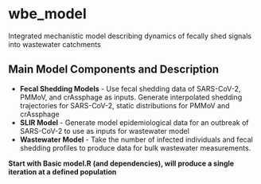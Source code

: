 # wbe_model

Integrated mechanistic model describing dynamics of fecally shed signals into wastewater catchments

## Main Model Components and Description
- **Fecal Shedding Models** - Use fecal shedding data of SARS-CoV-2, PMMoV, and crAssphage as inputs. Generate interpolated shedding trajectories for SARS-CoV-2, static distributions for PMMoV and crAssphage
- **SLIR Model** - Generate model epidemiological data for an outbreak of SARS-CoV-2 to use as inputs for wastewater model
- **Wastewater Model** - Take the number of infected individuals and fecal shedding profiles to produce data for bulk wastewater measurements.


**Start with Basic model.R (and dependencies), will produce a single iteration at a defined population** 

